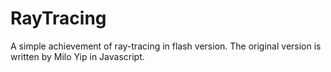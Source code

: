 # RayTracing
A simple achievement of ray-tracing in flash version.
The original version is written by Milo Yip in Javascript.

